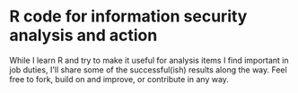 # R code for information security analysis and action

While I learn R and try to make it useful for analysis items I find important in job duties, I'll share some of the successful(ish) results along the way. Feel free to fork, build on and improve, or contribute in any way. 
